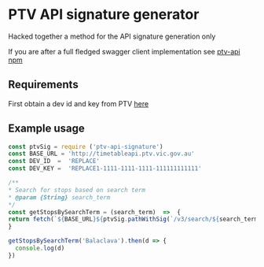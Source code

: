 # PTV API signature generator

  Hacked together a method for the API signature generation only

If you are after a full fledged swagger client implementation see [ptv-api npm](https://www.npmjs.com/package/ptv-api)

## Requirements

First obtain a dev id and key from PTV [here](https://www.ptv.vic.gov.au/footer/data-and-reporting/datasets/ptv-timetable-api/)

## Example usage

```javascript
const ptvSig = require ('ptv-api-signature')
const BASE_URL = 'http://timetableapi.ptv.vic.gov.au'
const DEV_ID  =  'REPLACE'
const DEV_KEY =  'REPLACE1-1111-1111-1111-111111111111'

/**
* Search for stops based on search term
* @param {String} search_term
*/
const getStopsBySearchTerm = (search_term)  =>  {
return fetch(`${BASE_URL}${ptvSig.pathWithSig(`/v3/search/${search_term.toLowerCase()}`,  [{ name:  'route_types', value:  '0'  }], DEV_ID, DEV_KEY)}`).then(res  =>  res.json())
}

getStopsBySearchTerm('Balaclava').then(d => {
  console.log(d)
})

```

